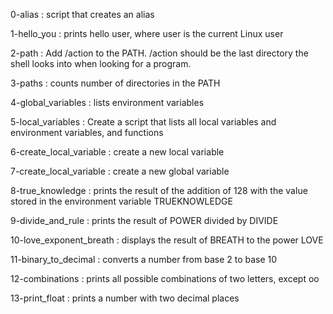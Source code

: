 0-alias : script that creates an alias

1-hello_you : prints hello user, where user is the current Linux user

2-path : Add /action to the PATH. /action should be the last directory the shell looks into when looking for a program.

3-paths : counts number of directories in the PATH 

4-global_variables : lists environment variables

5-local_variables : Create a script that lists all local variables and environment variables, and functions

6-create_local_variable : create a new local variable

7-create_local_variable : create a new global variable

8-true_knowledge : prints the result of the addition of 128 with the value stored in the environment variable TRUEKNOWLEDGE

9-divide_and_rule : prints the result of POWER divided by DIVIDE

10-love_exponent_breath : displays the result of BREATH to the power LOVE

11-binary_to_decimal : converts a number from base 2 to base 10

12-combinations : prints all possible combinations of two letters, except oo

13-print_float : prints a number with two decimal places


